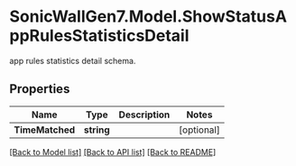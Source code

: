 # SonicWallGen7.Model.ShowStatusAppRulesStatisticsDetail
app rules statistics detail schema.

## Properties

Name | Type | Description | Notes
------------ | ------------- | ------------- | -------------
**TimeMatched** | **string** |  | [optional] 

[[Back to Model list]](../README.md#documentation-for-models) [[Back to API list]](../README.md#documentation-for-api-endpoints) [[Back to README]](../README.md)

